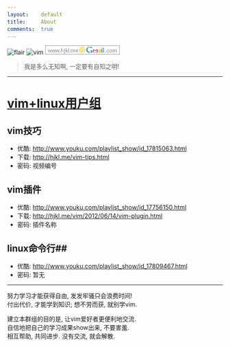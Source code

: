 ```yaml
---
layout:    default
title:     About
comments:  true
---
```


![flair](http://stackexchange.com/users/flair/141612.png)
![vim](http://www.vim.org/images/vim.vialle.love.anim.gif)
![gmail](/img/gmail.png)

> 我是多么无知啊, 一定要有自知之明!

---------------------------------

[vim+linux用户组](http://www.douban.com/group/hjkl/)
===============

## vim技巧 ##
- 优酷: <http://www.youku.com/playlist_show/id_17815063.html>
- 下载: <http://hjkl.me/vim-tips.html>
- 密码: 视频编号

## vim插件 ##
- 优酷: <http://www.youku.com/playlist_show/id_17756150.html>
- 下载: <http://hjkl.me/vim/2012/06/14/vim-plugin.html>
- 密码: 插件名称

## linux命令行##
- 优酷: <http://www.youku.com/playlist_show/id_17809467.html>
- 密码: 暂无

---------------------------------

努力学习才能获得自由, 发发牢骚只会浪费时间!  
付出代价, 才能学到知识; 想不劳而获, 就别学vim.  

建立本群组的目的是, 让vim爱好者更便利地交流.  
自信地把自己的学习成果show出来, 不要害羞.  
相互帮助, 共同进步. 没有交流, 就会解散.   
